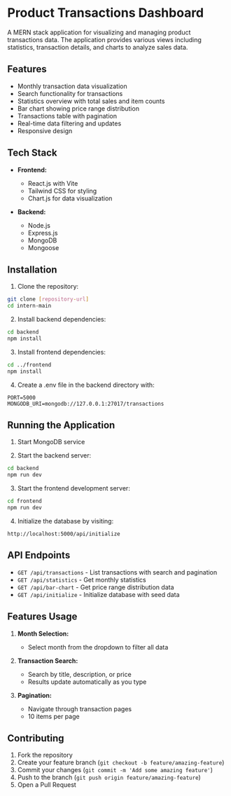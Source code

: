 # Product Transactions Dashboard

A MERN stack application for visualizing and managing product transactions data. The application provides various views including statistics, transaction details, and charts to analyze sales data.

## Features

- Monthly transaction data visualization
- Search functionality for transactions
- Statistics overview with total sales and item counts
- Bar chart showing price range distribution
- Transactions table with pagination
- Real-time data filtering and updates
- Responsive design

## Tech Stack

- **Frontend:**
  - React.js with Vite
  - Tailwind CSS for styling
  - Chart.js for data visualization
  
- **Backend:**
  - Node.js
  - Express.js
  - MongoDB
  - Mongoose

## Installation

1. Clone the repository:
```bash
git clone [repository-url]
cd intern-main
```

2. Install backend dependencies:
```bash
cd backend
npm install
```

3. Install frontend dependencies:
```bash
cd ../frontend
npm install
```

4. Create a .env file in the backend directory with:
```
PORT=5000
MONGODB_URI=mongodb://127.0.0.1:27017/transactions
```

## Running the Application

1. Start MongoDB service

2. Start the backend server:
```bash
cd backend
npm run dev
```

3. Start the frontend development server:
```bash
cd frontend
npm run dev
```

4. Initialize the database by visiting:
```
http://localhost:5000/api/initialize
```

## API Endpoints

- `GET /api/transactions` - List transactions with search and pagination
- `GET /api/statistics` - Get monthly statistics
- `GET /api/bar-chart` - Get price range distribution data
- `GET /api/initialize` - Initialize database with seed data

## Features Usage

1. **Month Selection:**
   - Select month from the dropdown to filter all data

2. **Transaction Search:**
   - Search by title, description, or price
   - Results update automatically as you type

3. **Pagination:**
   - Navigate through transaction pages
   - 10 items per page

## Contributing

1. Fork the repository
2. Create your feature branch (`git checkout -b feature/amazing-feature`)
3. Commit your changes (`git commit -m 'Add some amazing feature'`)
4. Push to the branch (`git push origin feature/amazing-feature`)
5. Open a Pull Request
